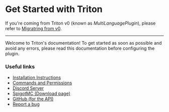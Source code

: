 # Get Started with Triton

If you're coming from Triton v0 (known as _MultiLanguagePlugin_), please refer to [Migratring from v0](/docs/migrating-from-v0).

---

Welcome to Triton's documentation! To get started as soon as possible and avoid any errors, please read this documentation before configuring the plugin.

### Useful links

- [Installation Instructions](/docs/installation)
- [Commands and Permissions](/docs/commands)
- [Discord Server](/discord)
- [SpigotMC (Download page)](/spigot)
- [GitHub (for the API)](/github)
- [Report a bug](/github_issues)
